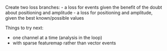 Create two loss branches:
    - a loss for events given the benefit of the doubt about positioning and amplitude
    - a loss for positioning and amplitude, given the best known/possible values


Things to try next:

- one channel at a time (analysis in the loop)
- with sparse featuremap rather than vector events
